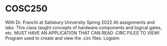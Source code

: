 # COSC250
With Dr. Franchi at Salisbury University Spring 2022
All assignments and labs. This class taught concepts of hardware components and logical gates, etc. MUST HAVE AN APPLICATION THAT CAN READ .CIRC FILES TO VIEW!
Program used to create and view the .circ files: Logisim

